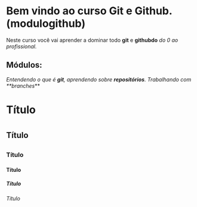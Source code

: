 # Bem vindo ao curso Git e Github.(modulogithub)
Neste curso você vai aprender a dominar todo **git** e **githubdo** _do 0 ao profissional._

## Módulos:
_Entendendo o que é **git**, aprendendo sobre **repositórios**. Trabalhando com **branches_**

# Título <h1>
## Título <h2>
### Título <h3>
#### Título <h4>
##### Título <h5>
###### Título <h6>